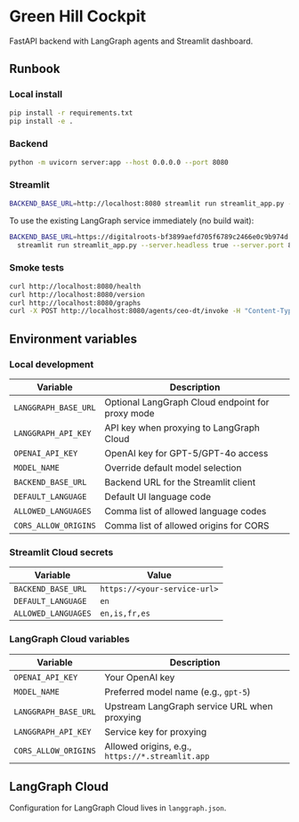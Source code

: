 # Green Hill Cockpit

FastAPI backend with LangGraph agents and Streamlit dashboard.

## Runbook

### Local install
```bash
pip install -r requirements.txt
pip install -e .
```

### Backend
```bash
python -m uvicorn server:app --host 0.0.0.0 --port 8080
```

### Streamlit
```bash
BACKEND_BASE_URL=http://localhost:8080 streamlit run streamlit_app.py --server.port 8501
```

To use the existing LangGraph service immediately (no build wait):
```bash
BACKEND_BASE_URL=https://digitalroots-bf3899aefd705f6789c2466e0c9b974d.us.langgraph.app \
  streamlit run streamlit_app.py --server.headless true --server.port 8501
```

### Smoke tests
```bash
curl http://localhost:8080/health
curl http://localhost:8080/version
curl http://localhost:8080/graphs
curl -X POST http://localhost:8080/agents/ceo-dt/invoke -H "Content-Type: application/json" -d '{"input":{"query":"Ping"}}'
```

## Environment variables

### Local development
| Variable | Description |
| --- | --- |
| `LANGGRAPH_BASE_URL` | Optional LangGraph Cloud endpoint for proxy mode |
| `LANGGRAPH_API_KEY` | API key when proxying to LangGraph Cloud |
| `OPENAI_API_KEY` | OpenAI key for GPT-5/GPT-4o access |
| `MODEL_NAME` | Override default model selection |
| `BACKEND_BASE_URL` | Backend URL for the Streamlit client |
| `DEFAULT_LANGUAGE` | Default UI language code |
| `ALLOWED_LANGUAGES` | Comma list of allowed language codes |
| `CORS_ALLOW_ORIGINS` | Comma list of allowed origins for CORS |

### Streamlit Cloud secrets
| Variable | Value |
| --- | --- |
| `BACKEND_BASE_URL` | `https://<your-service-url>` |
| `DEFAULT_LANGUAGE` | `en` |
| `ALLOWED_LANGUAGES` | `en,is,fr,es` |

### LangGraph Cloud variables
| Variable | Description |
| --- | --- |
| `OPENAI_API_KEY` | Your OpenAI key |
| `MODEL_NAME` | Preferred model name (e.g., `gpt-5`) |
| `LANGGRAPH_BASE_URL` | Upstream LangGraph service URL when proxying |
| `LANGGRAPH_API_KEY` | Service key for proxying |
| `CORS_ALLOW_ORIGINS` | Allowed origins, e.g., `https://*.streamlit.app` |

## LangGraph Cloud

Configuration for LangGraph Cloud lives in `langgraph.json`.
